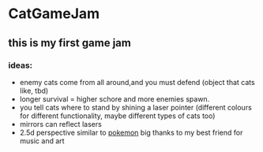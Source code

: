 # CatGameJam
## this is my first game jam
### ideas:
* enemy cats come from all around,and you must defend (object that cats like, tbd)
* longer survival = higher schore and more enemies spawn.
* you tell cats where to stand by shining a laser pointer (different colours for different functionality, maybe different types of cats too)
* mirrors can reflect lasers
* 2.5d perspective similar to [pokemon](https://www.cheatcc.com/wp-content/uploads/2023/08/hlihv5wavbxbxxmcwg2w.jpg)
big thanks to my best friend for music and art
